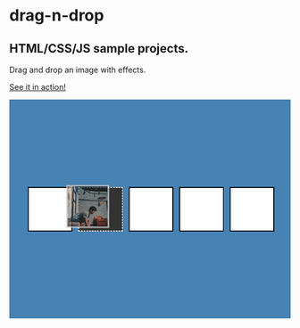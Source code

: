 # drag-n-drop

## HTML/CSS/JS sample projects.

Drag and drop an image with effects.

[See it in action!](https://master.d39acryde1as8i.amplifyapp.com/)

![alt text](https://github.com/devjpsmith/drag-n-drop/blob/master/screenshot.png?raw=true)
